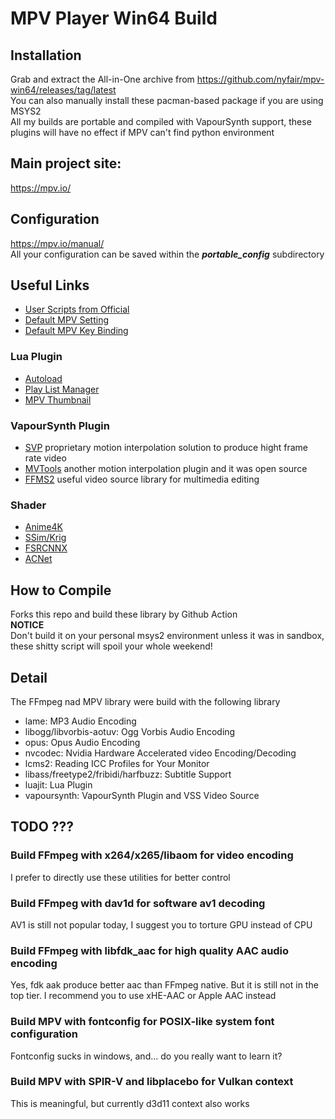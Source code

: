 # MPV Player Win64 Build

## Installation
Grab and extract the All-in-One archive from <https://github.com/nyfair/mpv-win64/releases/tag/latest>  
You can also manually install these pacman-based package if you are using MSYS2  
All my builds are portable and compiled with VapourSynth support, these plugins will have no effect if MPV can't find python environment

## Main project site:
<https://mpv.io/>

## Configuration
<https://mpv.io/manual/>  
All your configuration can be saved within the ***portable_config*** subdirectory

## Useful Links
- [User Scripts from Official](https://github.com/mpv-player/mpv/wiki/User-Scripts)
- [Default MPV Setting](https://github.com/mpv-player/mpv/blob/master/etc/mpv.conf)
- [Default MPV Key Binding](https://github.com/mpv-player/mpv/blob/master/etc/input.conf)
### Lua Plugin
- [Autoload](https://github.com/mpv-player/mpv/blob/master/TOOLS/lua/autoload.lua)
- [Play List Manager](https://github.com/jonniek/mpv-playlistmanager)
- [MPV Thumbnail](https://github.com/TheAMM/mpv_thumbnail_script)
### VapourSynth Plugin
- [SVP](https://www.svp-team.com) proprietary motion interpolation solution to produce hight frame rate video
- [MVTools](https://github.com/dubhater/vapoursynth-mvtools) another motion interpolation plugin and it was open source
- [FFMS2](https://github.com/FFMS/ffms2) useful video source library for multimedia editing
### Shader
- [Anime4K](https://bloc97.github.io/Anime4K/)
- [SSim/Krig](https://gist.github.com/igv)
- [FSRCNNX](https://github.com/igv/FSRCNN-TensorFlow/releases)
- [ACNet](https://github.com/TianZerL/ACNetGLSL/releases)

## How to Compile
Forks this repo and build these library by Github Action  
**NOTICE**  
Don't build it on your personal msys2 environment unless it was in sandbox, these shitty script will spoil your whole weekend!

## Detail
The FFmpeg nad MPV library were build with the following library
- lame: MP3 Audio Encoding
- libogg/libvorbis-aotuv: Ogg Vorbis Audio Encoding
- opus: Opus Audio Encoding
- nvcodec: Nvidia Hardware Accelerated video Encoding/Decoding
- lcms2: Reading ICC Profiles for Your Monitor
- libass/freetype2/fribidi/harfbuzz: Subtitle Support
- luajit: Lua Plugin
- vapoursynth: VapourSynth Plugin and VSS Video Source

## TODO ???
### Build FFmpeg with x264/x265/libaom for video encoding
I prefer to directly use these utilities for better control
### Build FFmpeg with dav1d for software av1 decoding
AV1 is still not popular today, I suggest you to torture GPU instead of CPU
### Build FFmpeg with libfdk_aac for high quality AAC audio encoding
Yes, fdk aak produce better aac than FFmpeg native. But it is still not in the top tier. I recommend you to use xHE-AAC or Apple AAC instead
### Build MPV with fontconfig for POSIX-like system font configuration
Fontconfig sucks in windows, and... do you really want to learn it?
### Build MPV with SPIR-V and libplacebo for Vulkan context
This is meaningful, but currently d3d11 context also works

